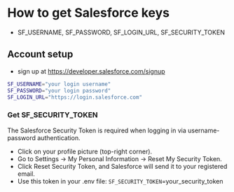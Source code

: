 # How to get Salesforce keys

- SF_USERNAME, SF_PASSWORD, SF_LOGIN_URL, SF_SECURITY_TOKEN

## Account setup

- sign up at https://developer.salesforce.com/signup

```sh
SF_USERNAME="your login username"
SF_PASSWORD="your login password"
SF_LOGIN_URL="https://login.salesforce.com"
```

### Get SF_SECURITY_TOKEN

The Salesforce Security Token is required when logging in via username-password authentication.

- Click on your profile picture (top-right corner).
- Go to Settings → My Personal Information → Reset My Security Token.
- Click Reset Security Token, and Salesforce will send it to your registered email.
- Use this token in your .env file: `SF_SECURITY_TOKEN`=your_security_token
